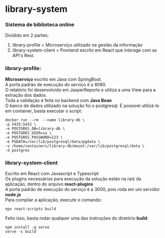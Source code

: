# library-system

### Sistema de biblioteca online   
Dividido em 2 partes:
1. library-profile = Microserviço utilizado na gestão da informação
2. library-system-client = Frontend escrito em React que interage com as API's Rest.

### library-profile:
**Microserviço** escrito em Java com SpringBoot.   
A porta padrão de execução do serviço é a 8080.   
O relatório foi desenvolvido em JasperReports e utiliza a uma View para a extração dos dados.   
Toda a validação é feita no backend com **Java Bean**   
O banco de dados utilizado na solução foi o postgresql. É possível utilizá-lo em container, basta executar o script:
```
docker run --rm  --name library-db \
-p 5435:5432 \
-e POSTGRES_DB=library-db \
-e POSTGRES_USER=sa \
-e POSTGRES_PASSWORD=123 \
-e PGDATA=/var/lib/postgresql/data/pgdata \
-v /home/containers/library-db/mount:/var/lib/postgresql/data \
-d postgres
```

### library-system-client
Escrito em React com Javascript e Typescript   
Os plugins necessários para execução da solução estão na raíz da aplicação, dentro do arquivo **react-plugins**   
A porta padrão de execução do serviço é a 3000, pois roda em um servidor **node.js**   
Para compilar a aplicação, execute o comando:
```
npx react-scripts build
```
Feito isso, basta rodar qualquer uma das instruções do diretório **build**:
```
npm install -g serve
serve -s build
```  

